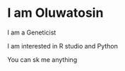 # I am Oluwatosin

I am a Geneticist

I am interested in R studio and Python

You can sk me anything
